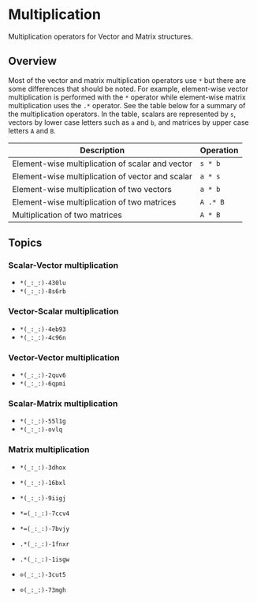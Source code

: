# Multiplication

Multiplication operators for Vector and Matrix structures.

## Overview

Most of the vector and matrix multiplication operators use `*` but there are some differences that should be noted. For example, element-wise vector multiplication is performed with the `*` operator while element-wise matrix multiplication uses the `.*` operator. See the table below for a summary of the multiplication operators. In the table, scalars are represented by `s`, vectors by lower case letters such as `a` and `b`, and matrices by upper case letters `A` and `B`.

Description                                      | Operation
------------------------------------------------ | ---------
Element-wise multiplication of scalar and vector | `s * b`   
Element-wise multiplication of vector and scalar | `a * s`   
Element-wise multiplication of two vectors       | `a * b`
Element-wise multiplication of two matrices      | `A .* B`   
Multiplication of two matrices                   | `A * B`   


## Topics

### Scalar-Vector multiplication

- ``*(_:_:)-430lu``
- ``*(_:_:)-8s6rb``

### Vector-Scalar multiplication

- ``*(_:_:)-4eb93``
- ``*(_:_:)-4c96n``

### Vector-Vector multiplication

- ``*(_:_:)-2quv6``
- ``*(_:_:)-6qpmi``

### Scalar-Matrix multiplication

- ``*(_:_:)-55l1g``
- ``*(_:_:)-ovlq``

### Matrix multiplication

- ``*(_:_:)-3dhox``
- ``*(_:_:)-16bxl``
- ``*(_:_:)-9iigj``

- ``*=(_:_:)-7ccv4``
- ``*=(_:_:)-7bvjy``

- ``.*(_:_:)-1fnxr``
- ``.*(_:_:)-1isgw``

- ``⊙(_:_:)-3cut5``
- ``⊙(_:_:)-73mgh``
